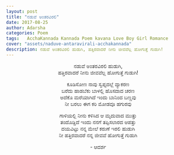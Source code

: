 ```yaml
---
layout: post
title: "ನಡುವೆ ಅಂತರವಿರಲಿ"
date: 2017-08-25
author: Adarsha
categories: Poem
tags:	AcchaKannada Kannada Poem kavana Love Boy Girl Romance
cover: "assets/naduve-antaravirali-acchakannada"
description: ನಡುವೆ ಅಂತರವಿರಲಿ ಹುಡುಗಿ, ಹತ್ತಿರವಾದರೆ ನೀನು ಜೀವವೆಲ್ಲ ಹೋಗುತ್ತೆ ಗುಡುಗಿ!
---
```


<p align = "center">ನಡುವೆ ಅಂತರವಿರಲಿ ಹುಡುಗಿ,<br>
ಹತ್ತಿರವಾದರೆ ನೀನು ಜೀವವೆಲ್ಲ ಹೋಗುತ್ತೆ ಗುಡುಗಿ!<br></p><!--more-->

<p align = "center">ಕೂಡಿಸೋಣ ನಾವು ಸ್ವಪ್ನದಲ್ಲೆ ವ್ಯಾಕರಣ<br>
ಬರೆದು ಹಾಡಬೆಕು ಬಾಳಲ್ಲಿ ಹೊಸದಾದ ಚರಣ<br>
ಅದೆಕೊ ಮರೆಯಾಗಿದೆ ಇಂದು ಬಾನಿಂದ ಬಣ್ಣವು<br>
ನೀ ಬರಲು ಈಗ ಕರಿ ಮೋಡವೂ ಹಗುರವು<br></p>

<p align = "center">ಗಾಳಿಯಲ್ಲಿ ನೀನು ಕಳಿಸಿದ ಆ ಮೃದುವಾದ ಮುತ್ತು<br>
ತಂದೊಡ್ಡಿದೆ ಇಂದು ನನಗೆ ತಪ್ಪಿಸಲಾರದ ಆಪತ್ತು<br>
ದಯವಿಟ್ಟು ನನ್ನ ಮೇಲೆ ಕರುಣೆ ಇರಲಿ ಹುಡುಗಿ<br>
ನೀ ಹತ್ತಿರವಾದರೆ ನನ್ನ ಜೀವವೆ ಹೋಗುತ್ತೆ ಗುಡುಗಿ<br></p>

<p align ="center">- ಆದರ್ಶ</p>
